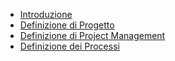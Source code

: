 * [Introduzione](01_introduzione.md)
* [Definizione di Progetto](02_definizione_di_progetto.md)
* [Definizione di Project Management](03_definizione_di_project_management.md)
* [Definizione dei Processi](04_definizione_dei_processi.md)